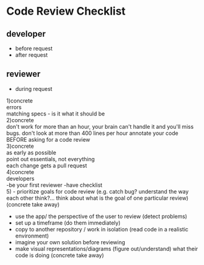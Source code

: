 # Code Review Checklist

## developer
* before request
* after request


## reviewer
* during request

1)concrete  
    errors  
    matching specs - is it what it should be  
2)concrete  
    don't work for more than an hour, your brain can't handle it and you'll miss bugs. don't look at more than 400 lines per hour
    annotate your code BEFORE asking for a code review  
3)concrete  
    as early as possible     
    point out essentials, not everything  
    each change gets a pull request  
4)concrete  
    developers  
      -be your first reviewer 
      -have checklist  
5) - prioritize goals for code review (e.g. catch bug? understand the way each other think?... think about what is the goal of one     particular review) (concrete take away)  
  - use the app/ the perspective of the user to review (detect problems)  
  - set up a timeframe (do them immediately)  
  - copy to another repository / work in isolation (read code in a realistic environment)  
  - imagine your own solution before reviewing  
  - make visual representations/diagrams (figure out/understand) what their code is doing (concrete take away)  
